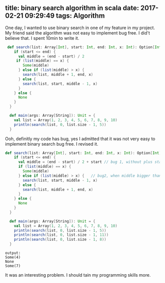 title: binary search algorithm in scala
date: 2017-02-21 09:29:49
tags: Algorithm
---


One day, I wanted to use binary search in one of my feature in my project. My friend said the algorithm was not easy to implement bug free. I did't believe that. I spent 10min to write it.

<!--more-->

```scala
 def search(list: Array[Int], start: Int, end: Int, x: Int): Option[Int] = {
    if (start <= end) {
      val middle = (end - start) / 2
     if (list(middle) == x) {
        Some(middle)
      } else if (list(middle) > x) {
        search(list, middle + 1, end, x)
      } else {
        search(list, start, middle - 1, x)
      }
    } else {
      None
    }
  }

  def main(args: Array[String]): Unit = {
    val list = Array(1, 2, 3, 4, 5, 6, 7, 8, 9, 10)
    println(search(list, 0, list.size - 1, 5))
  }
```

Ooh, definitly my code has bug, yes I admitted that it was not very easy to implement binary search bug free.
I revised it.

```scala
def search(list: Array[Int], start: Int, end: Int, x: Int): Option[Int] = {
    if (start <= end) {
      val middle = (end - start) / 2 + start // bug 1, without plus start
      if (list(middle) == x) {
        Some(middle)
      } else if (list(middle) > x) {   // bug2, when middle bigger than x, not search middle+1,end
        search(list, start, middle - 1, x)
      } else {
        search(list, middle + 1, end, x)
      }
    } else {
      None
    }
  }

  def main(args: Array[String]): Unit = {
    val list = Array(1, 2, 3, 4, 5, 6, 7, 8, 9, 10)
    println(search(list, 0, list.size - 1, 5))
    println(search(list, 0, list.size - 1, 11))
    println(search(list, 0, list.size - 1, 8))
  }

```

```
output:
Some(4)
None
Some(7)
```

It was an interesting problem. I should tain my programming skills more.